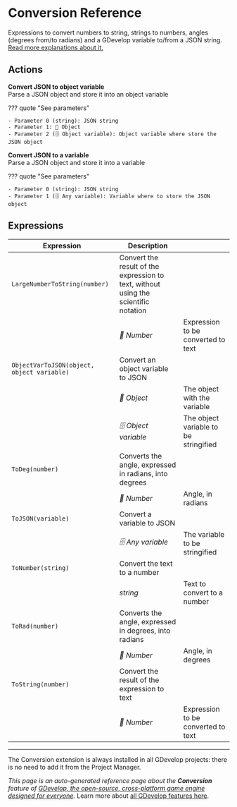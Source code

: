 # Conversion Reference

Expressions to convert numbers to string, strings to numbers, angles (degrees from/to radians) and a GDevelop variable to/from a JSON string. [Read more explanations about it.](/gdevelop5/all-features/common-conversions)

## Actions

**Convert JSON to object variable**  
Parse a JSON object and store it into an object variable

??? quote "See parameters"

    - Parameter 0 (string): JSON string
    - Parameter 1: 👾 Object
    - Parameter 2 (🗄️ Object variable): Object variable where store the JSON object

**Convert JSON to a variable**  
Parse a JSON object and store it into a variable

??? quote "See parameters"

    - Parameter 0 (string): JSON string
    - Parameter 1 (🗄️ Any variable): Variable where to store the JSON object

## Expressions

| Expression | Description |  |
|-----|-----|-----|
| `LargeNumberToString(number)` | Convert the result of the expression to text, without using the scientific notation ||
| | _🔢 Number_ | Expression to be converted to text |
| `ObjectVarToJSON(object, object variable)` | Convert an object variable to JSON ||
| | _👾 Object_ | The object with the variable |
| | _🗄️ Object variable_ | The object variable to be stringified |
| `ToDeg(number)` | Converts the angle, expressed in radians, into degrees ||
| | _🔢 Number_ | Angle, in radians |
| `ToJSON(variable)` | Convert a variable to JSON ||
| | _🗄️ Any variable_ | The variable to be stringified |
| `ToNumber(string)` | Convert the text to a number ||
| | _string_ | Text to convert to a number |
| `ToRad(number)` | Converts the angle, expressed in degrees, into radians ||
| | _🔢 Number_ | Angle, in degrees |
| `ToString(number)` | Convert the result of the expression to text ||
| | _🔢 Number_ | Expression to be converted to text |



---

The Conversion extension is always installed in all GDevelop projects: there is no need to add it from the Project Manager.

*This page is an auto-generated reference page about the **Conversion** feature of [GDevelop, the open-source, cross-platform game engine designed for everyone](https://gdevelop.io/).* Learn more about [all GDevelop features here](/gdevelop5/all-features).